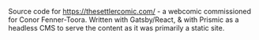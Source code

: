 Source code for https://thesettlercomic.com/ - a webcomic commissioned for Conor Fenner-Toora. 
Written with Gatsby/React, & with Prismic as a headless CMS to serve the content as it was primarily a static site.
